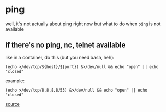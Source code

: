 # ping

well, it's not actually about ping right now but what to do when `ping` is not available

## if there's no ping, nc, telnet available

like in a container, do this (but you need bash, heh):

```
(echo >/dev/tcp/${host}/${port}) &>/dev/null && echo "open" || echo "closed"
```

example:

```
(echo >/dev/tcp/8.8.8.8/53) &>/dev/null && echo "open" || echo "closed"
```

[source](https://serverfault.com/a/923193)

